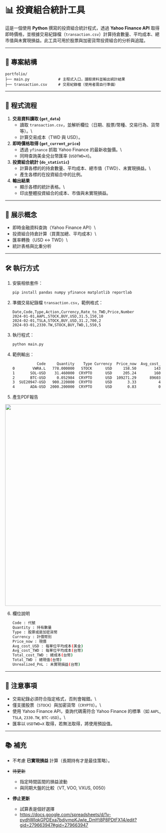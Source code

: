 # 📊 投資組合統計工具

這是一個使用 **Python** 撰寫的投資組合統計程式，透過 **Yahoo Finance
API**
取得即時價格，並根據交易紀錄檔（`transaction.csv`）計算持倉數量、平均成本、總市值與未實現損益。此工具可用於股票與加密貨幣投資組合的分析與追蹤。

------------------------------------------------------------------------

## 📁 專案結構

    portfolio/
    ├── main.py             # 主程式入口，讀取資料並輸出統計結果
    ├── transaction.csv     # 交易紀錄檔（使用者需自行準備）

------------------------------------------------------------------------

## 🚀 程式流程

1.  **交易資料讀取 (`get_data`)**
    -   讀取
        `transaction.csv`，並解析欄位（日期、股票/幣種、交易行為、貨幣等）。\
    -   計算交易成本（TWD 與 USD）。
2.  **即時價格取得 (`get_current_price`)**
    -   透過 `yfinance` 抓取 Yahoo Finance 的最新收盤價。\
    -   同時查詢美金兌台幣匯率 (`USDTWD=X`)。
3.  **投資組合統計 (`do_statistic`)**
    -   計算各標的的持倉數量、平均成本、總市值（TWD）、未實現損益。\
    -   產生各標的在投資組合中的比例。
4.  **輸出結果**
    -   顯示各標的統計表格。\
    -   印出整體投資組合的成本、市值與未實現損益。

------------------------------------------------------------------------

## 🧠 展示概念

-   即時金融資料查詢（Yahoo Finance API）\
-   投資組合持倉計算（買賣加總、平均成本）\
-   匯率轉換（USD ↔ TWD）\
-   統計表格與比重分析

------------------------------------------------------------------------

## 🛠️ 執行方式

1.  安裝相依套件：

    ``` bash
    pip install pandas numpy yfinance matplotlib reportlab
    ```

2.  準備交易紀錄檔 `transaction.csv`，範例格式：

    ``` csv
    Date,Code,Type,Action,Currency,Rate_to_TWD,Price,Number
    2024-01-01,AAPL,STOCK,BUY,USD,31.5,150,10
    2024-02-01,TSLA,STOCK,BUY,USD,31.2,700,2
    2024-03-01,2330.TW,STOCK,BUY,TWD,1,550,5
    ```

3.  執行程式：

    ``` bash
    python main.py
    ```

4.  範例輸出：

    ``` bash
               Code     Quantity    Type Currency  Price_now  Avg_cost_USD  Avg_cost_TWD  Total_cost_TWD  Total_TWD  Unrealized_PnL   Ratio
    0        VWRA.L   778.000000   STOCK      USD     158.50        143.32          4496         3497888    3767706          269818  87.94%
    1       SOL-USD    31.460000  CRYPTO      USD     205.24        160.51          5064          159313     197283           37970   4.60%
    2       BTC-USD     0.052984  CRYPTO      USD  109271.29      89603.00       2915673          154484     176896           22412   4.13%
    3  SUI20947-USD   900.220000  CRYPTO      USD       3.33          4.04           125          112528      91593          -20935   2.14%
    4       ADA-USD  2000.200000  CRYPTO      USD       0.83          0.84            26           52005      50725           -1280   1.18%
    ```

5.  產生PDF報告
   
<p align="center"> <img src="https://github.com/user-attachments/assets/5d3a90a5-4225-4a37-8b1e-4c706538ee39" width="650"/>

6. 欄位說明

   ``` bash
   Code : 代號
   Quantity : 持有數量
   Type : 股票或是加密貨幣
   Currency : 計價幣別
   Price_now : 現價
   Avg_cost_USD : 每單位平均成本(美金)
   Avg_cost_TWD : 每單位平均成本(台幣)
   Total_cost_TWD : 總成本(台幣)
   Total_TWD : 總現值(台幣)
   Unrealized_PnL : 未實現損益(台幣)
   ```
   
------------------------------------------------------------------------

## 📌 注意事項

-   交易紀錄必須符合指定格式，否則會報錯。\
-   僅支援股票（`STOCK`）與加密貨幣（`CRYPTO`）。\
-   使用 Yahoo Finance API，查詢代碼需符合 Yahoo Finance 的標準（如
    `AAPL`, `TSLA`, `2330.TW`, `BTC-USD`）。\
-   匯率以 `USDTWD=X` 取得，若無法取得，將使用預設值。

------------------------------------------------------------------------

## 📚 補充

-   不考慮 **已實現損益** 計算（長期持有才是最佳策略）。

- ~~待更新~~
  - 指定時間區間的損益波動
  - 與同期大盤的比較（VT, VOO, VXUS, 0050）
 
- **停止更新** 
  - 試算表是個好選擇
  - https://docs.google.com/spreadsheets/d/1v-pvdhWIqkGPDExa7bdjvmpKJwle_DmYt8P8PDtFX14/edit?gid=279663947#gid=279663947
